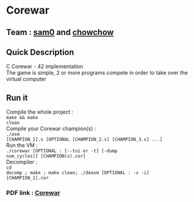 # Corewar
## Team : <a href="https://github.com/suddin0">sam0</a> and <a href="https://github.com/chowchow42">chowchow</a>
## Quick Description
C Corewar - 42 implementation <br/>
The game is simple, 2 or more programs compete in order to take over the virtual computer<br/>
## Run it
Compile the whole project :<br/>
  <code>make && make clean</code><br/>
Compile your Corewar champion(s) :<br/>
  <code>./asm [CHAMPION_1].s [OPTIONAL [CHAMPION_2.s] [CHAMPION_3.s] ...]</code><br/>
Run the VM :<br/>
  <code>./corewar [OPTIONAL : [--tui or -t] [-dump num_cycles]] [CHAMPION(s).cor]</code><br/>
Decompiler :<br/>
  <code>cd decomp ; make ; make clean; ./deasm [OPTIONAL : -v -i] [CHAMPION_1].cor</code>
### PDF link : <a href="https://github.com/snassour/Corewar/blob/master/corewar.fr.pdf">Corewar</a>
